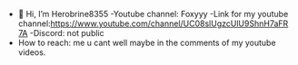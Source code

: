 - 👋 Hi, I’m Herobrine8355
-Youtube channel: Foxyyy
-Link for my youtube channel:https://www.youtube.com/channel/UC08slUgzcUlU9ShnH7aFR7A
-Discord: not public
- How to reach: me u cant well maybe in the comments of my youtube videos.

<!---
Herobrine8355/Herobrine8355 is a ✨ special ✨ repository because its `README.md` (this file) appears on your GitHub profile.
You can click the Preview link to take a look at your changes.
--->
